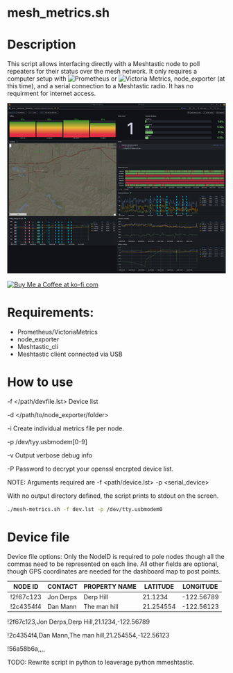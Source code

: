 # mesh_metrics.sh
# Description
This script allows interfacing directly with a Meshtastic node to poll repeaters for their status over the mesh network. It only requires a computer setup with ![Prometheus](https://prometheus.io/) or ![Victoria Metrics](https://victoriametrics.com), node_exporter (at this time), and a serial connection to a Meshtastic radio. It has no requirment for internet access.

![Meshtastic dashboard](https://github.com/cordelster/mesh-metrics/blob/main/pics/Dashboard.png)

<a href='https://ko-fi.com/L3L0V38OP' target='_blank'><img height='36' style='border:0px;height:36px;' src='https://storage.ko-fi.com/cdn/kofi2.png?v=3' border='0' alt='Buy Me a Coffee at ko-fi.com' /></a>

# Requirements:
- Prometheus/VictoriaMetrics
- node_exporter
- Meshtastic_cli
- Meshtastic client connected via USB

  
# How to use


 -f </path/devfile.lst> Device list

 -d </path/to/node_exporter/folder>

 -i Create individual metrics file per node.

 -p /dev/tyy.usbmodem[0-9]

 -v Output verbose debug info

 -P <password> Password to decrypt your openssl encrpted device list.





NOTE: Arguments required are -f <path/device.lst>  -p <serial_device>
                             
   With no output directory defined, the script prints to stdout on the screen. 
```sh
./mesh-metrics.sh -f dev.lst -p /dev/tty.usbmodem0
```



# Device file

Device file options:
Only the NodeID is required to pole nodes though all the commas need to be represented on each line.
All other fields are optional, though GPS coordinates are needed for the dashboard map to post points.

|NODE ID | CONTACT | PROPERTY NAME | LATITUDE | LONGITUDE |
|-----|-----|-----|-----|-----|
|!2f67c123|Jon Derps|Derp Hill| 21.1234|-122.56789|
|!2c4354f4|Dan Mann|The man hill|21.254554|-122.56123|

!2f67c123,Jon Derps,Derp Hill,21.1234,-122.56789

!2c4354f4,Dan Mann,The man hill,21.254554,-122.56123

!56a58b6a,,,,


TODO: Rewrite script in python to leaverage python mmeshtastic.
